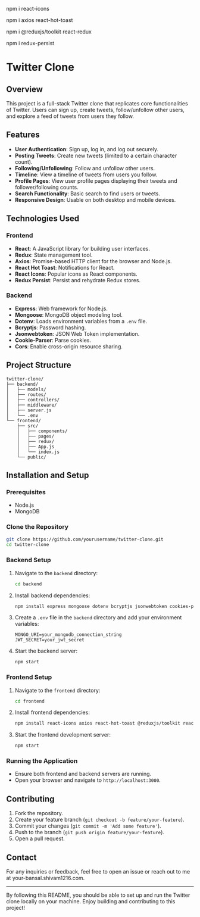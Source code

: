 
npm i react-icons






npm i axios react-hot-toast

npm i @reduxjs/toolkit react-redux

npm i redux-persist


# Twitter Clone

## Overview

This project is a full-stack Twitter clone that replicates core functionalities of Twitter. Users can sign up, create tweets, follow/unfollow other users, and explore a feed of tweets from users they follow.

## Features

- **User Authentication**: Sign up, log in, and log out securely.
- **Posting Tweets**: Create new tweets (limited to a certain character count).
- **Following/Unfollowing**: Follow and unfollow other users.
- **Timeline**: View a timeline of tweets from users you follow.
- **Profile Pages**: View user profile pages displaying their tweets and follower/following counts.
- **Search Functionality**: Basic search to find users or tweets.
- **Responsive Design**: Usable on both desktop and mobile devices.

## Technologies Used

### Frontend

- **React**: A JavaScript library for building user interfaces.
- **Redux**: State management tool.
- **Axios**: Promise-based HTTP client for the browser and Node.js.
- **React Hot Toast**: Notifications for React.
- **React Icons**: Popular icons as React components.
- **Redux Persist**: Persist and rehydrate Redux stores.

### Backend

- **Express**: Web framework for Node.js.
- **Mongoose**: MongoDB object modeling tool.
- **Dotenv**: Loads environment variables from a `.env` file.
- **Bcryptjs**: Password hashing.
- **Jsonwebtoken**: JSON Web Token implementation.
- **Cookie-Parser**: Parse cookies.
- **Cors**: Enable cross-origin resource sharing.

## Project Structure

```
twitter-clone/
├── backend/
│   ├── models/
│   ├── routes/
│   ├── controllers/
│   ├── middleware/
│   ├── server.js
│   └── .env
└── frontend/
    ├── src/
    │   ├── components/
    │   ├── pages/
    │   ├── redux/
    │   ├── App.js
    │   └── index.js
    └── public/
```


## Installation and Setup

### Prerequisites

- Node.js
- MongoDB

### Clone the Repository

```bash
git clone https://github.com/yourusername/twitter-clone.git
cd twitter-clone
```

### Backend Setup

1. Navigate to the `backend` directory:
   ```bash
   cd backend
   ```

2. Install backend dependencies:
   ```bash
   npm install express mongoose dotenv bcryptjs jsonwebtoken cookies-parser cors
   ```

3. Create a `.env` file in the `backend` directory and add your environment variables:
   ```
   MONGO_URI=your_mongodb_connection_string
   JWT_SECRET=your_jwt_secret
   ```

4. Start the backend server:
   ```bash
   npm start
   ```

### Frontend Setup

1. Navigate to the `frontend` directory:
   ```bash
   cd frontend
   ```

2. Install frontend dependencies:
   ```bash
   npm install react-icons axios react-hot-toast @reduxjs/toolkit react-redux redux-persist
   ```

3. Start the frontend development server:
   ```bash
   npm start
   ```

### Running the Application

- Ensure both frontend and backend servers are running.
- Open your browser and navigate to `http://localhost:3000`.


## Contributing

1. Fork the repository.
2. Create your feature branch (`git checkout -b feature/your-feature`).
3. Commit your changes (`git commit -m 'Add some feature'`).
4. Push to the branch (`git push origin feature/your-feature`).
5. Open a pull request.


## Contact

For any inquiries or feedback, feel free to open an issue or reach out to me at your-bansal.shivam1216.com.

---

By following this README, you should be able to set up and run the Twitter clone locally on your machine. Enjoy building and contributing to this project!